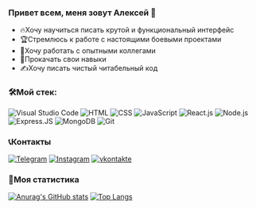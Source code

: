 ### Привет всем, меня зовут Алексей 👋

* 🔥Хочу научиться писать крутой и функциональный интерфейс
* 🏆Стремлюсь к работе с настоящими боевыми проектами
* 🔞Хочу работать с опытными коллегами
* 💪Прокачать свои навыки
* ✍️Хочу писать чистый читабельный код

### 🛠️Мой стек:

![Visual Studio Code](https://img.shields.io/badge/VSC-000000?style=for-the-badge&logo=VisualStudioCode&logoColor=4AB0F3)
![HTML](https://img.shields.io/badge/HTML-000000?style=for-the-badge&logo=HTML5)
![CSS](https://img.shields.io/badge/CSS-000000?style=for-the-badge&logo=CSS3)
![JavaScript](https://img.shields.io/badge/JavaScript-000000?style=for-the-badge&logo=JavaScript)
![React.js](https://img.shields.io/badge/React.JS-000000?style=for-the-badge&logo=React)
![Node.js](https://img.shields.io/badge/Node.JS-000000?style=for-the-badge&logo=Node.JS)
![Express.JS](https://img.shields.io/badge/Express.JS-000000?style=for-the-badge&logo=Express)
![MongoDB](https://img.shields.io/badge/MongoDB-000000?style=for-the-badge&logo=MongoDB)
![Git](https://img.shields.io/badge/Git-000000?style=for-the-badge&logo=Git)

### 📞Контакты
[![Telegram](https://img.shields.io/badge/Telegram-000000?style=for-the-badge&logo=telegram)](https://t.me/mBhSelya)
[![Instagram](https://img.shields.io/badge/Instagram-000000?style=for-the-badge&logo=Instagram)](https://instagram/_alosha)
[![vkontakte](https://img.shields.io/badge/Vkontakte-000000?style=for-the-badge&logo=VK&logoColor=4680C2)](https://vk.com/id5326852)

### 🧮Моя статистика
[![Anurag's GitHub stats](https://github-readme-stats.vercel.app/api?username=mBhSelya&show_icons=true&theme=dark&hide=contribs)](https://github.com/anuraghazra/github-readme-stats)
[![Top Langs](https://github-readme-stats.vercel.app/api/top-langs/?username=mBhSelya&layout=compact&theme=dark)](https://github.com/anuraghazra/github-readme-stats)

<!--
**mBhSelya/mBhSelya** is a ✨ _special_ ✨ repository because its `README.md` (this file) appears on your GitHub profile.

Here are some ideas to get you started:


- 🔭 I’m currently working on ...
- 🌱 I’m currently learning ...
- 👯 I’m looking to collaborate on ...
- 🤔 I’m looking for help with ...
- 💬 Ask me about ...
- 📫 How to reach me: ...
- 😄 Pronouns: ...
- ⚡ Fun fact: ...
-->
